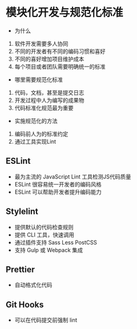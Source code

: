 # **模块化开发与规范化标准**
- 为什么
1. 软件开发需要多人协同
2. 不同的开发者有不同的编码习惯和喜好
3. 不同的喜好增加项目维护成本
4. 每个项目或者团队需要明确统一的标准

- 哪里需要规范化标准
1. 代码，文档，甚至是提交日志
2. 开发过程中人为编写的成果物
3. 代码标准化规范最为重要

- 实施规范化的方法
1. 编码前人为的标准约定
2. 通过工具实现Lint

## ESLint
- 最为主流的 JavaScript Lint 工具检测JS代码质量
- ESLint 很容易统一开发者的编码风格
- ESLint 可以帮助开发者提升编码能力

## Stylelint
- 提供默认的代码检查规则
- 提供 CLI 工具，快速调用
- 通过插件支持 Sass Less PostCSS
- 支持 Gulp 或 Webpack 集成

## Prettier
- 自动格式化代码

## Git Hooks
- 可以在代码提交前强制 lint